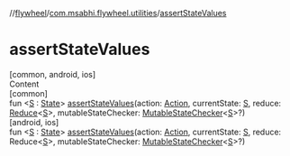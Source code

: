 //[flywheel](../../index.md)/[com.msabhi.flywheel.utilities](index.md)/[assertStateValues](assert-state-values.md)



# assertStateValues  
[common, android, ios]  
Content  
[common]  
fun <[S](assert-state-values.md) : [State](../com.msabhi.flywheel/-state/index.md)> [assertStateValues](assert-state-values.md)(action: [Action](../com.msabhi.flywheel/-action/index.md), currentState: [S](assert-state-values.md), reduce: [Reduce](../com.msabhi.flywheel/index.md#-87403171%2FClasslikes%2F-2051426397)<[S](assert-state-values.md)>, mutableStateChecker: [MutableStateChecker](-mutable-state-checker/index.md)<[S](assert-state-values.md)>?)  
[android, ios]  
fun <[S](assert-state-values.md) : [State](../com.msabhi.flywheel/-state/index.md)> [assertStateValues](assert-state-values.md)(action: [Action](../com.msabhi.flywheel/-action/index.md), currentState: [S](assert-state-values.md), reduce: Reduce<[S](assert-state-values.md)>, mutableStateChecker: [MutableStateChecker](-mutable-state-checker/index.md)<[S](assert-state-values.md)>?)  



